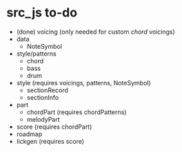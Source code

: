 # src_js to-do

* (done) voicing (only needed for custom _chord_ voicings)
* data
    * NoteSymbol
* style/patterns
    * chord
    * bass
    * drum
* style (requires voicings, patterns, NoteSymbol)
    * sectionRecord
    * sectionInfo
* part
  * chordPart (requires chordPatterns)
  * melodyPart
* score (requires chordPart)
* roadmap
* lickgen (requires score)